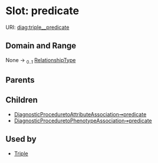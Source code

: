 
# Slot: predicate




URI: [diag:triple__predicate](http://w3id.org/ontogpt/diagnostic_procedure/triple__predicate)


## Domain and Range

None &#8594;  <sub>0..1</sub> [RelationshipType](RelationshipType.md)

## Parents


## Children

 *  [DiagnosticProceduretoAttributeAssociation➞predicate](DiagnosticProceduretoAttributeAssociation_predicate.md)
 *  [DiagnosticProceduretoPhenotypeAssociation➞predicate](DiagnosticProceduretoPhenotypeAssociation_predicate.md)

## Used by

 * [Triple](Triple.md)
